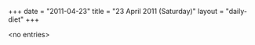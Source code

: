 +++
date = "2011-04-23"
title = "23 April 2011 (Saturday)"
layout = "daily-diet"
+++

<p>&lt;no entries&gt;</p>